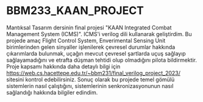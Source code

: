 # BBM233_KAAN_PROJECT

Mantıksal Tasarım dersinin final projesi "KAAN Integrated Combat Management System (ICMS)". ICMS'i verilog dili kullanarak geliştirdim. Bu projede amaç Flight Control System, Enverimental Sensing Unit birimlerinden gelen sinyaller işlenilerek çevresel durumlar hakkında çıkarımlarda bulunmak, uçağın mevcut çevresel şartlarda uçuş sağlayıp sağlayamadığını ve etrafta düşman tehtidi olup olmadığını pilota bildirmektir. Proje kapsamı hakkında daha detaylı bilgi için https://web.cs.hacettepe.edu.tr/~bbm231/final_verilog_project_2023/ sitesini kontrol edebilirsiniz. Sonuç olarak bu projede temel gömülü sistemlerin nasıl çalıştığını, sistemlerinin senkronizasyonunun nasıl sağlandığı hakkında bilgiler edindim.

